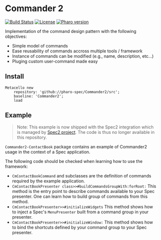 # Commander 2
[![Build Status](https://travis-ci.org/pharo-spec/Commander2.svg?branch=master)](https://travis-ci.org/pharo-spec/Commander2)
[![License](https://img.shields.io/badge/license-MIT-blue.svg)](https://raw.githubusercontent.com/PolyMathOrg/DataFrame/master/LICENSE)
[![Pharo version](https://img.shields.io/badge/Pharo-8.0-%23aac9ff.svg)](https://pharo.org/download)

Implementation of the command design pattern with the following objectives:
- Simple model of commands
- Ease reusability of commands accross multiple tools / framework
- Instance of commands can be modified (e.g., name, description, etc...)
- Pluging custom user-command made easy

## Install

```Smalltalk
Metacello new
	repository: 'github://pharo-spec/Commander2/src';
	baseline: 'Commander2';
	load
```

## Example

> Note: This example is now shipped with the Spec2 integration which is managed by [Spec2 project](https://github.com/pharo-spec/Spec).
> The code is thus no longer available in this repository.

`Commander2-ContactBook` package contains an example of Commander2 usage in the context of a Spec application.

The following code should be checked when learning how to use the framework:

- `CmContactBookCommand` and subclasses are the definition of commands required by the example application.
- `CmContactBookPresenter class>>#buildCommandsGroupWith:forRoot:` This method is the entry point to describe commands available to your Spec presenter. One can learn how to build group of commands from this method.
- `CmContactBookPresenter>>#initializeWidgets` This method shows how to inject a Spec's `MenuPresenter` built from a command group in your presenter.
- `CmContactBookPresenter>>#initializeWindow:` This method shows how to bind the shortcuts defined by your command group to your Spec presenter.

